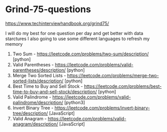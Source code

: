 # Grind-75-questions

https://www.techinterviewhandbook.org/grind75/

I will do my best for one question per day and get better with data starctures
I also going to use some different languages to refresh my memory 

1. Two Sum - https://leetcode.com/problems/two-sum/description/ [python]
2. Valid Parentheses - https://leetcode.com/problems/valid-parentheses/description/ [python]
3. Merge Two Sorted Lists - https://leetcode.com/problems/merge-two-sorted-lists/description/ [python]
4. Best Time to Buy and Sell Stock - https://leetcode.com/problems/best-time-to-buy-and-sell-stock/description/ [python]
5. Valid Palindrome - https://leetcode.com/problems/valid-palindrome/description/ [python3]
6. Invert Binary Tree - https://leetcode.com/problems/invert-binary-tree/description/ [JavaScript]
7. Valid Anagram - https://leetcode.com/problems/valid-anagram/description/ [JavaScript]